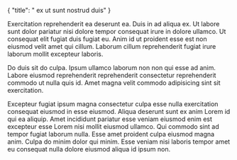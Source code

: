 {
  "title": " ex ut sunt nostrud duis"
}

Exercitation reprehenderit ea deserunt ea. Duis in ad aliqua ex. Ut labore sunt dolor pariatur nisi dolore tempor consequat irure in dolore ullamco. Ut consequat elit fugiat duis fugiat eu. Anim id ut proident esse est non eiusmod velit amet qui cillum. Laborum cillum reprehenderit fugiat irure laborum mollit excepteur laboris.

Do duis sit do culpa. Ipsum ullamco laborum non non qui esse ad anim. Labore eiusmod reprehenderit reprehenderit consectetur reprehenderit commodo ut nulla quis id. Amet magna velit commodo adipisicing sint sit exercitation.

Excepteur fugiat ipsum magna consectetur culpa esse nulla exercitation consequat eiusmod in esse eiusmod. Aliqua deserunt sunt ex anim Lorem id qui ea aliquip. Amet incididunt pariatur esse veniam eiusmod enim est excepteur esse Lorem nisi mollit eiusmod ullamco. Qui commodo sint ad tempor fugiat laborum nulla. Esse amet proident culpa eiusmod magna anim. Culpa do minim dolor qui minim. Esse veniam nisi laboris tempor amet eu consequat nulla dolore eiusmod aliqua id ipsum non.